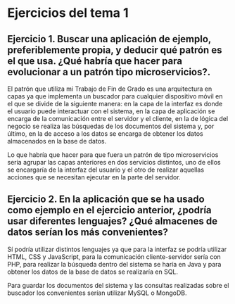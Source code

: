 # Ejercicios del tema 1

## Ejercicio 1. Buscar una aplicación de ejemplo, preferiblemente propia, y deducir qué patrón es el que usa. ¿Qué habría que hacer para evolucionar a un patrón tipo microservicios?.

El patrón que utiliza mi Trabajo de Fin de Grado es una arquitectura en capas ya que implementa un buscador para cualquier dispositivo móvil en el que se divide de la siguiente manera: en la capa de la interfaz es donde el usuario puede interactuar con el sistema, en la capa de aplicación se encarga de la comunicación entre el servidor y el cliente, en la de lógica del negocio se realiza las búsquedas de los documentos del sistema y, por último, en la de acceso a los datos se encarga de obtener los datos almacenados en la base de datos.

Lo que habría que hacer para que fuera un patrón de tipo microservicios sería agrupar las capas anteriores en dos servicios distintos, uno de ellos se encargaría de la interfaz del usuario y el otro de realizar aquellas acciones que se necesitan ejecutar en la parte del servidor.

## Ejercicio 2. En la aplicación que se ha usado como ejemplo en el ejercicio anterior, ¿podría usar diferentes lenguajes? ¿Qué almacenes de datos serían los más convenientes?

Sí podría utilizar distintos lenguajes ya que para la interfaz se podría utilizar HTML, CSS y JavaScript, para la comunicación cliente-servidor sería con PHP, para realizar la búsqueda dentro del sistema se haría en Java y para obtener los datos de la base de datos se realizaría en SQL.

Para guardar los documentos del sistema y las consultas realizadas sobre el buscador los convenientes serían utilizar MySQL o MongoDB.
